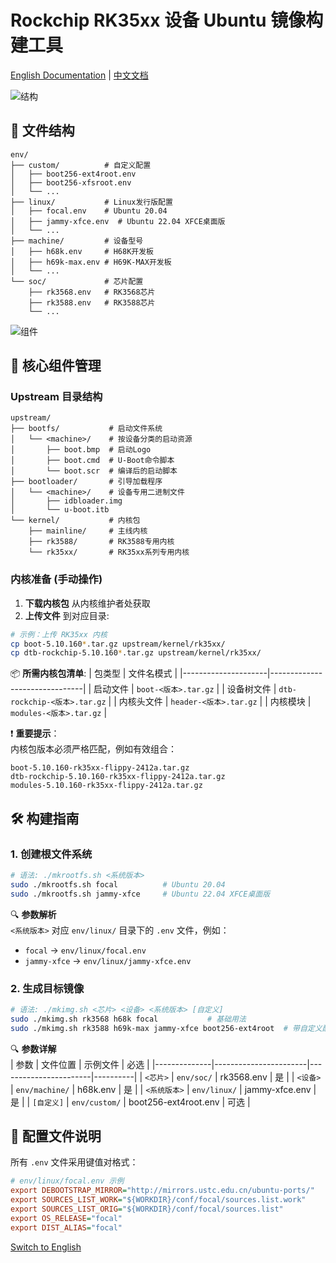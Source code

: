 # Rockchip RK35xx 设备 Ubuntu 镜像构建工具

[English Documentation](README.md) | [中文文档](readme_CN.md)

![结构](https://img.shields.io/badge/项目结构-层级清晰-009688?logo=files&style=flat)

## 📂 文件结构
```
env/
├── custom/          # 自定义配置
│   ├── boot256-ext4root.env
│   ├── boot256-xfsroot.env
│   └── ...
├── linux/           # Linux发行版配置
│   ├── focal.env    # Ubuntu 20.04
│   ├── jammy-xfce.env  # Ubuntu 22.04 XFCE桌面版
│   └── ...
├── machine/         # 设备型号
│   ├── h68k.env     # H68K开发板
│   ├── h69k-max.env # H69K-MAX开发板
│   └── ...
└── soc/             # 芯片配置
    ├── rk3568.env   # RK3568芯片
    ├── rk3588.env   # RK3588芯片
    └── ...
```

![组件](https://img.shields.io/badge/核心组件-需手动上传-009688?logo=archive&style=flat)

## 📂 核心组件管理

### Upstream 目录结构
```
upstream/
├── bootfs/           # 启动文件系统
│   └── <machine>/    # 按设备分类的启动资源
│       ├── boot.bmp  # 启动Logo
│       ├── boot.cmd  # U-Boot命令脚本
│       └── boot.scr  # 编译后的启动脚本
├── bootloader/       # 引导加载程序
│   └── <machine>/    # 设备专用二进制文件
│       ├── idbloader.img
│       └── u-boot.itb
└── kernel/           # 内核包
    ├── mainline/     # 主线内核
    ├── rk3588/       # RK3588专用内核
    └── rk35xx/       # RK35xx系列专用内核
```

### 内核准备 (手动操作)
1. **下载内核包** 从内核维护者处获取
2. **上传文件** 到对应目录:
```bash
# 示例：上传 RK35xx 内核
cp boot-5.10.160*.tar.gz upstream/kernel/rk35xx/
cp dtb-rockchip-5.10.160*.tar.gz upstream/kernel/rk35xx/
```

📦 **所需内核包清单**:
| 包类型              | 文件名模式                      |
|---------------------|-------------------------------|
| 启动文件            | `boot-<版本>.tar.gz`           |
| 设备树文件          | `dtb-rockchip-<版本>.tar.gz`   |
| 内核头文件          | `header-<版本>.tar.gz`         |
| 内核模块            | `modules-<版本>.tar.gz`        |

❗ **重要提示**：  
内核包版本必须严格匹配，例如有效组合：  
```
boot-5.10.160-rk35xx-flippy-2412a.tar.gz
dtb-rockchip-5.10.160-rk35xx-flippy-2412a.tar.gz
modules-5.10.160-rk35xx-flippy-2412a.tar.gz
```

## 🛠️ 构建指南

### 1. 创建根文件系统
```bash
# 语法: ./mkrootfs.sh <系统版本>
sudo ./mkrootfs.sh focal          # Ubuntu 20.04
sudo ./mkrootfs.sh jammy-xfce     # Ubuntu 22.04 XFCE桌面版
```

🔍 **参数解析**  
`<系统版本>` 对应 `env/linux/` 目录下的 `.env` 文件，例如：
- `focal` → `env/linux/focal.env`
- `jammy-xfce` → `env/linux/jammy-xfce.env`

### 2. 生成目标镜像
```bash
# 语法: ./mkimg.sh <芯片> <设备> <系统版本> [自定义]
sudo ./mkimg.sh rk3568 h68k focal           # 基础用法
sudo ./mkimg.sh rk3588 h69k-max jammy-xfce boot256-ext4root  # 带自定义配置
```

🔍 **参数详解**  
| 参数          | 文件位置               | 示例文件              | 必选     |
|--------------|-----------------------|-----------------------|----------|
| `<芯片>`      | `env/soc/`            | rk3568.env            | 是       |
| `<设备>`      | `env/machine/`        | h68k.env              | 是       |
| `<系统版本>`  | `env/linux/`          | jammy-xfce.env        | 是       |
| `[自定义]`    | `env/custom/`         | boot256-ext4root.env  | 可选     |

## 🧩 配置文件说明
所有 `.env` 文件采用键值对格式：
```ini
# env/linux/focal.env 示例
export DEBOOTSTRAP_MIRROR="http://mirrors.ustc.edu.cn/ubuntu-ports/"
export SOURCES_LIST_WORK="${WORKDIR}/conf/focal/sources.list.work"
export SOURCES_LIST_ORIG="${WORKDIR}/conf/focal/sources.list"
export OS_RELEASE="focal"
export DIST_ALIAS="focal"
```

[Switch to English](README.md)
